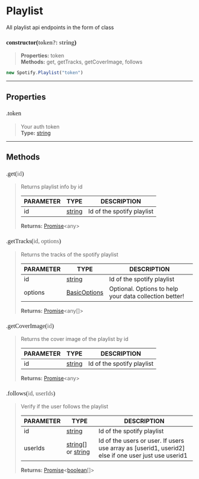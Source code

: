 # Playlist

All playlist api endpoints in the form of class
<h3 style="font-family: consolas;" id="constructor">constructor(<font style="opacity: 0.7; font-weight: light;">token?: string</font>)</h3>

> **Properties:** token<br>
> **Methods:** get, getTracks, getCoverImage, follows
```js
new Spotify.Playlist("token")
```

---
## Properties
<h3 style="font-family: consolas; font-weight: lighter;" id="token">.token</h3>

> Your auth token<br>
> **Type:** [string](https://developer.mozilla.<strong>or</strong>g/en-US/docs/Web/JavaScript/Reference/Global_Objects/string)

---
## Methods
<h3 style="font-family: consolas; font-weight: lighter;" id="get">.get(<font style="opacity: 0.7; font-weight: light;">id</font>)</h3>

> Returns playlist info by id
> 
> | PARAMETER   | TYPE    | DESCRIPTION    |
> |--------|---------|----------------|
> | id | [string](https://developer.mozilla.<strong>or</strong>g/en-US/docs/Web/JavaScript/Reference/Global_Objects/string) | Id of the spotify playlist |
> 
> **Returns:** [Promise](https://developer.mozilla.<strong>or</strong>g/en-US/docs/Web/JavaScript/Reference/Global_Objects/promise)<<font>any</font>>
<h3 style="font-family: consolas; font-weight: lighter;" id="gettracks">.getTracks(<font style="opacity: 0.7; font-weight: light;">id, options</font>)</h3>

> Returns the tracks of the spotify playlist
> 
> | PARAMETER   | TYPE    | DESCRIPTION    |
> |--------|---------|----------------|
> | id | [string](https://developer.mozilla.<strong>or</strong>g/en-US/docs/Web/JavaScript/Reference/Global_Objects/string) | Id of the spotify playlist |
> | options | [BasicOptions](/typedef/BasicOptions) | <font style="opacity: 07;">Optional. </font>Options to help your data collection better! |
> 
> **Returns:** [Promise](https://developer.mozilla.<strong>or</strong>g/en-US/docs/Web/JavaScript/Reference/Global_Objects/promise)<<font>any</font>[]>
<h3 style="font-family: consolas; font-weight: lighter;" id="getcoverimage">.getCoverImage(<font style="opacity: 0.7; font-weight: light;">id</font>)</h3>

> Returns the cover image of the playlist by id
> 
> | PARAMETER   | TYPE    | DESCRIPTION    |
> |--------|---------|----------------|
> | id | [string](https://developer.mozilla.<strong>or</strong>g/en-US/docs/Web/JavaScript/Reference/Global_Objects/string) | Id of the spotify playlist |
> 
> **Returns:** [Promise](https://developer.mozilla.<strong>or</strong>g/en-US/docs/Web/JavaScript/Reference/Global_Objects/promise)<<font>any</font>>
<h3 style="font-family: consolas; font-weight: lighter;" id="follows">.follows(<font style="opacity: 0.7; font-weight: light;">id, userIds</font>)</h3>

> Verify if the user follows the playlist
> 
> | PARAMETER   | TYPE    | DESCRIPTION    |
> |--------|---------|----------------|
> | id | [string](https://developer.mozilla.<strong>or</strong>g/en-US/docs/Web/JavaScript/Reference/Global_Objects/string) | Id of the spotify playlist |
> | userIds | [string](https://developer.mozilla.<strong>or</strong>g/en-US/docs/Web/JavaScript/Reference/Global_Objects/string)[] or [string](https://developer.mozilla.org/en-US/docs/Web/JavaScript/Reference/Global_Objects/string) | Id of the users or user. If users use array as [userid1, userid2] else if one user just use userid1 |
> 
> **Returns:** [Promise](https://developer.mozilla.<strong>or</strong>g/en-US/docs/Web/JavaScript/Reference/Global_Objects/promise)<[boolean](https://developer.mozilla.org/en-US/docs/Web/JavaScript/Reference/Global_Objects/boolean)[]>